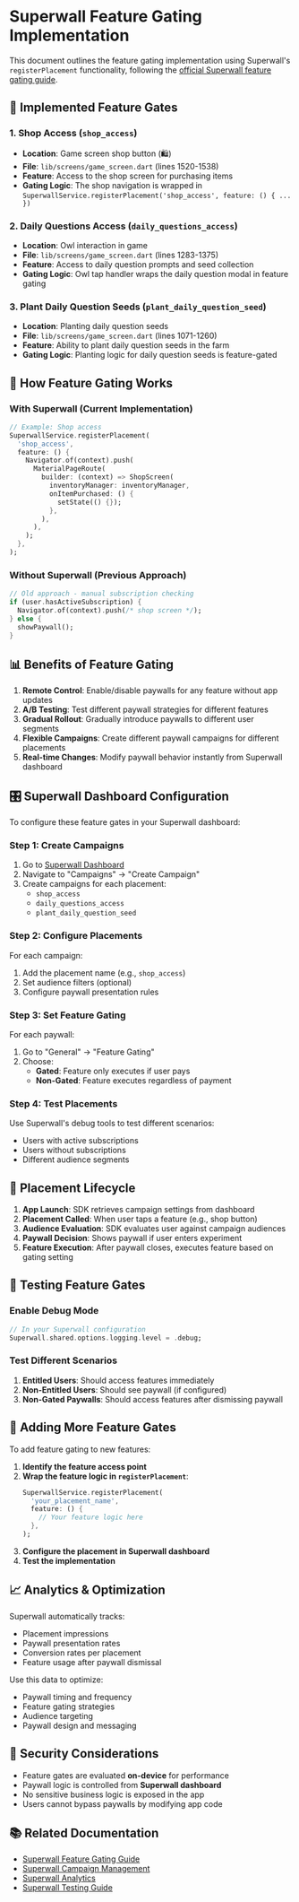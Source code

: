 # Superwall Feature Gating Implementation

This document outlines the feature gating implementation using Superwall's `registerPlacement` functionality, following the [official Superwall feature gating guide](https://superwall.com/docs/flutter/quickstart/feature-gating).

## 🎯 **Implemented Feature Gates**

### 1. **Shop Access** (`shop_access`)
- **Location**: Game screen shop button (🛍️)
- **File**: `lib/screens/game_screen.dart` (lines 1520-1538)
- **Feature**: Access to the shop screen for purchasing items
- **Gating Logic**: The shop navigation is wrapped in `SuperwallService.registerPlacement('shop_access', feature: () { ... })`

### 2. **Daily Questions Access** (`daily_questions_access`)
- **Location**: Owl interaction in game
- **File**: `lib/screens/game_screen.dart` (lines 1283-1375)
- **Feature**: Access to daily question prompts and seed collection
- **Gating Logic**: Owl tap handler wraps the daily question modal in feature gating

### 3. **Plant Daily Question Seeds** (`plant_daily_question_seed`)
- **Location**: Planting daily question seeds
- **File**: `lib/screens/game_screen.dart` (lines 1071-1260)
- **Feature**: Ability to plant daily question seeds in the farm
- **Gating Logic**: Planting logic for daily question seeds is feature-gated

## 🔧 **How Feature Gating Works**

### **With Superwall (Current Implementation)**
```dart
// Example: Shop access
SuperwallService.registerPlacement(
  'shop_access',
  feature: () {
    Navigator.of(context).push(
      MaterialPageRoute(
        builder: (context) => ShopScreen(
          inventoryManager: inventoryManager,
          onItemPurchased: () {
            setState(() {});
          },
        ),
      ),
    );
  },
);
```

### **Without Superwall (Previous Approach)**
```dart
// Old approach - manual subscription checking
if (user.hasActiveSubscription) {
  Navigator.of(context).push(/* shop screen */);
} else {
  showPaywall();
}
```

## 📊 **Benefits of Feature Gating**

1. **Remote Control**: Enable/disable paywalls for any feature without app updates
2. **A/B Testing**: Test different paywall strategies for different features
3. **Gradual Rollout**: Gradually introduce paywalls to different user segments
4. **Flexible Campaigns**: Create different paywall campaigns for different placements
5. **Real-time Changes**: Modify paywall behavior instantly from Superwall dashboard

## 🎛️ **Superwall Dashboard Configuration**

To configure these feature gates in your Superwall dashboard:

### **Step 1: Create Campaigns**
1. Go to [Superwall Dashboard](https://superwall.com/dashboard)
2. Navigate to "Campaigns" → "Create Campaign"
3. Create campaigns for each placement:
   - `shop_access`
   - `daily_questions_access` 
   - `plant_daily_question_seed`

### **Step 2: Configure Placements**
For each campaign:
1. Add the placement name (e.g., `shop_access`)
2. Set audience filters (optional)
3. Configure paywall presentation rules

### **Step 3: Set Feature Gating**
For each paywall:
1. Go to "General" → "Feature Gating"
2. Choose:
   - **Gated**: Feature only executes if user pays
   - **Non-Gated**: Feature executes regardless of payment

### **Step 4: Test Placements**
Use Superwall's debug tools to test different scenarios:
- Users with active subscriptions
- Users without subscriptions
- Different audience segments

## 🔄 **Placement Lifecycle**

1. **App Launch**: SDK retrieves campaign settings from dashboard
2. **Placement Called**: When user taps a feature (e.g., shop button)
3. **Audience Evaluation**: SDK evaluates user against campaign audiences
4. **Paywall Decision**: Shows paywall if user enters experiment
5. **Feature Execution**: After paywall closes, executes feature based on gating setting

## 📱 **Testing Feature Gates**

### **Enable Debug Mode**
```dart
// In your Superwall configuration
Superwall.shared.options.logging.level = .debug;
```

### **Test Different Scenarios**
1. **Entitled Users**: Should access features immediately
2. **Non-Entitled Users**: Should see paywall (if configured)
3. **Non-Gated Paywalls**: Should access features after dismissing paywall

## 🚀 **Adding More Feature Gates**

To add feature gating to new features:

1. **Identify the feature access point**
2. **Wrap the feature logic in `registerPlacement`**:
   ```dart
   SuperwallService.registerPlacement(
     'your_placement_name',
     feature: () {
       // Your feature logic here
     },
   );
   ```
3. **Configure the placement in Superwall dashboard**
4. **Test the implementation**

## 📈 **Analytics & Optimization**

Superwall automatically tracks:
- Placement impressions
- Paywall presentation rates
- Conversion rates per placement
- Feature usage after paywall dismissal

Use this data to optimize:
- Paywall timing and frequency
- Feature gating strategies
- Audience targeting
- Paywall design and messaging

## 🔐 **Security Considerations**

- Feature gates are evaluated **on-device** for performance
- Paywall logic is controlled from **Superwall dashboard**
- No sensitive business logic is exposed in the app
- Users cannot bypass paywalls by modifying app code

## 📚 **Related Documentation**

- [Superwall Feature Gating Guide](https://superwall.com/docs/flutter/quickstart/feature-gating)
- [Superwall Campaign Management](https://superwall.com/docs/dashboard/campaigns)
- [Superwall Analytics](https://superwall.com/docs/dashboard/analytics)
- [Superwall Testing Guide](https://superwall.com/docs/flutter/quickstart/testing)
